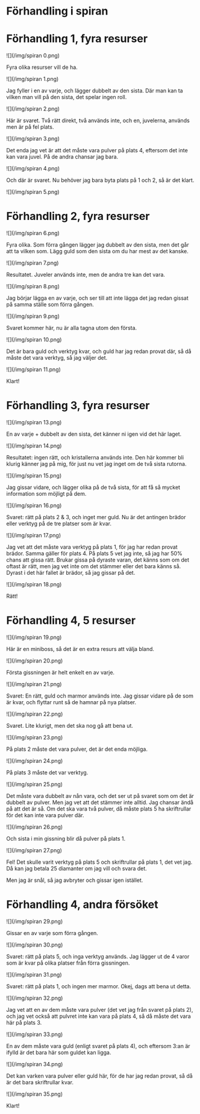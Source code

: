 # Förhandling i spiran


# Förhandling 1, fyra resurser

![](/img/spiran 0.png)

Fyra olika resurser vill de ha.

![](/img/spiran 1.png)

Jag fyller i en av varje, och lägger dubbelt av den sista. Där man kan ta vilken man vill på den sista, det spelar ingen roll.

![](/img/spiran 2.png)

Här är svaret. Två rätt direkt, två används inte, och en, juvelerna, används men är på fel plats.

![](/img/spiran 3.png)

Det enda jag vet är att det måste vara pulver på plats 4, eftersom det inte kan vara juvel. På de andra chansar jag bara.

![](/img/spiran 4.png)

Och där är svaret. Nu behöver jag bara byta plats på 1 och 2, så är det klart.

![](/img/spiran 5.png)


# Förhandling 2, fyra resurser

![](/img/spiran 6.png)

Fyra olika. Som förra gången lägger jag dubbelt av den sista, men det går att ta vilken som. Lägg guld som den sista om du har mest av det kanske.

![](/img/spiran 7.png)

Resultatet. Juveler används inte, men de andra tre kan det vara. 

![](/img/spiran 8.png)

Jag börjar lägga en av varje, och ser till att inte lägga det jag redan gissat på samma ställe som förra gången. 

![](/img/spiran 9.png)

Svaret kommer här, nu är alla tagna utom den första. 

![](/img/spiran 10.png)

Det är bara guld och verktyg kvar, och guld har jag redan provat där, så då måste det vara verktyg, så jag väljer det.

![](/img/spiran 11.png)

Klart!

# Förhandling 3, fyra resurser

![](/img/spiran 13.png)

En av varje + dubbelt av den sista, det känner ni igen vid det här laget.

![](/img/spiran 14.png)

Resultatet: ingen rätt, och kristallerna används inte. Den här kommer bli klurig känner jag på mig, för just nu vet jag inget om de två sista rutorna.

![](/img/spiran 15.png)

Jag gissar vidare, och lägger olika på de två sista, för att få så mycket information som möjligt på dem.

![](/img/spiran 16.png)

Svaret: rätt på plats 2 & 3, och inget mer guld. Nu är det antingen brädor eller verktyg på de tre platser som är kvar.

![](/img/spiran 17.png)

Jag vet att det måste vara verktyg på plats 1, för jag har redan provat brädor. Samma gäller för plats 4. På plats 5 vet jag inte, så jag har 50% chans att gissa rätt. Brukar gissa på dyraste varan, det känns som om det oftast är rätt, men jag vet inte om det stämmer eller det bara känns så. Dyrast i det här fallet är brädor, så jag gissar på det.

![](/img/spiran 18.png)

Rätt! 

# Förhandling 4, 5 resurser

![](/img/spiran 19.png)

Här är en miniboss, så det är en extra resurs att välja bland.

![](/img/spiran 20.png)

Första gissningen är helt enkelt en av varje.

![](/img/spiran 21.png)

Svaret: En rätt, guld och marmor används inte. Jag gissar vidare på de som är kvar, och flyttar runt så de hamnar på nya platser.

![](/img/spiran 22.png)

Svaret. Lite klurigt, men det ska nog gå att bena ut.

![](/img/spiran 23.png)

På plats 2 måste det vara pulver, det är det enda möjliga.

![](/img/spiran 24.png)

På plats 3 måste det var verktyg.

![](/img/spiran 25.png)

Det måste vara dubbelt av nån vara, och det ser ut på svaret som om det är dubbelt av pulver. Men jag vet att det stämmer inte alltid. Jag chansar ändå på att det är så. Om det ska vara två pulver, då måste plats 5 ha skriftrullar för det kan inte vara pulver där.

![](/img/spiran 26.png)

Och sista i min gissning blir då pulver på plats 1.

![](/img/spiran 27.png)

Fel! Det skulle varit verktyg på plats 5 och skriftrullar på plats 1, det vet jag. Då kan jag betala 25 diamanter om jag vill och svara det.

Men jag är snål, så jag avbryter och gissar igen istället.

# Förhandling 4, andra försöket

![](/img/spiran 29.png)

Gissar en av varje som förra gången.

![](/img/spiran 30.png)

Svaret: rätt på plats 5, och inga verktyg används. Jag lägger ut de 4 varor som är kvar på olika platser från förra gissningen.

![](/img/spiran 31.png)

Svaret: rätt på plats 1, och ingen mer marmor. Okej, dags att bena ut detta.

![](/img/spiran 32.png)

Jag vet att en av dem måste vara pulver (det vet jag från svaret på plats 2), och jag vet också att pulvret inte kan vara på plats 4, så då måste det vara här på plats 3.

![](/img/spiran 33.png)

En av dem måste vara guld (enligt svaret på plats 4), och eftersom 3:an är ifylld är det bara här som guldet kan ligga.

![](/img/spiran 34.png)

Det kan varken vara pulver eller guld här, för de har jag redan provat, så då är det bara skriftrullar kvar.

![](/img/spiran 35.png)

Klart!




